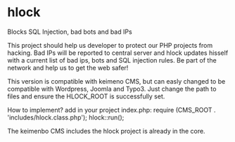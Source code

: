 # hlock
Blocks SQL Injection, bad bots and bad IPs

This project should help us developer to protect our PHP projects from hacking. Bad IPs will be reported to central server 
and hlock updates hisself with a current list of bad ips, bots and SQL injection rules.
Be part of the network and help us to get the web safer!
 
This version is compatible with keimeno CMS, but can easly changed to be compatible with Wordpress, Joomla and Typo3.
Just change the path to files and ensure the HLOCK_ROOT is successfully set.
 
How to implement?
add in your project index.php:
  require (CMS_ROOT . 'includes/hlock.class.php');
  hlock::run();
 
The keimenbo CMS includes the hlock project is already in the core.
